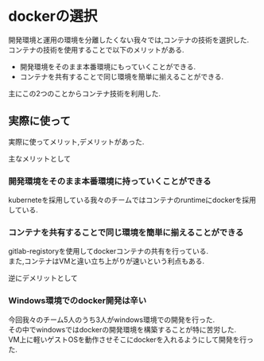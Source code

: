 # dockerの選択

開発環境と運用の環境を分離したくない我々では,コンテナの技術を選択した.  
コンテナの技術を使用することで以下のメリットがある.  

- 開発環境をそのまま本番環境にもっていくことができる.  
- コンテナを共有することで同じ環境を簡単に揃えることができる.  

主にこの2つのことからコンテナ技術を利用した.  

## 実際に使って  
実際に使ってメリット,デメリットがあった.  

主なメリットとして
### 開発環境をそのまま本番環境に持っていくことができる  
kuberneteを採用している我々のチームではコンテナのruntimeにdockerを採用している.  

### コンテナを共有することで同じ環境を簡単に揃えることができる
gitlab-registoryを使用してdockerコンテナの共有を行っている.  
また,コンテナはVMと違い立ち上がりが速いという利点もある.  

逆にデメリットとして
### Windows環境でのdocker開発は辛い
今回我々のチーム5人のうち3人がwindows環境での開発を行った.  
その中でwindowsではdockerの開発環境を構築することが特に苦労した.  
VM上に軽いゲストOSを動作させそこにdockerを入れるようにして開発を行った.  
